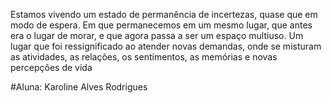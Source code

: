 Estamos vivendo um estado de permanência de incertezas, quase que em modo de espera. Em que permanecemos em um mesmo lugar, que antes era o lugar de morar, e que agora passa a ser um espaço multiuso. Um lugar que foi ressignificado ao atender novas demandas, onde se misturam as atividades, as relações, os sentimentos, as memórias e novas percepções de vida 

#Aluna: Karoline Alves Rodrigues 
